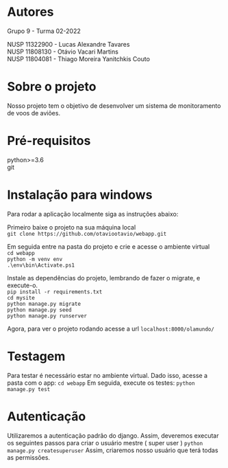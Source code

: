 # Autores

Grupo 9 - Turma 02-2022

NUSP 11322900 - Lucas Alexandre Tavares \
NUSP 11808130 - Otávio Vacari Martins \
NUSP 11804081 - Thiago Moreira Yanitchkis Couto

# Sobre o projeto

Nosso projeto tem o objetivo de desenvolver um sistema de monitoramento de voos de aviões.

# Pré-requisitos

python>=3.6 \
git

# Instalação para windows

Para rodar a aplicação localmente siga as instruções abaixo:

Primeiro baixe o projeto na sua máquina local\
```git clone https://github.com/otaviootavio/webapp.git```

Em seguida entre na pasta do projeto e crie e acesse o ambiente virtual \
```cd webapp```\
```python -m venv env```\
```.\env\bin\Activate.ps1```

Instale as dependências do projeto, lembrando de fazer o migrate, e execute-o.\
```pip install -r requirements.txt```\
```cd mysite```\
```python manage.py migrate```\
```python manage.py seed ```\
```python manage.py runserver```

Agora, para ver o projeto rodando acesse a url ```localhost:8000/olamundo/```

# Testagem

Para testar é necessário estar no ambiente virtual. Dado isso, acesse a pasta com o app:
```cd webapp```
Em seguida, execute os testes:
```python manage.py test```

# Autenticação

Utilizaremos a autenticação padrão do django. Assim, deveremos executar os seguintes passos para criar o usuário mestre ( super user )
```python manage.py createsuperuser```
Assim, criaremos nosso usuário que terá todas as permissões.
